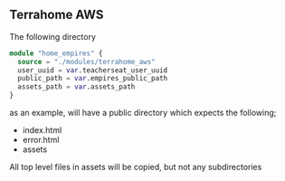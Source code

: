 ## Terrahome AWS

The following directory 

```tf 
module "home_empires" {
  source = "./modules/terrahome_aws"
  user_uuid = var.teacherseat_user_uuid
  public_path = var.empires_public_path
  assets_path = var.assets_path
}
```

as an example, will have a public directory which expects the following;
- index.html
- error.html
- assets

All top level files in assets will be copied, but not any subdirectories